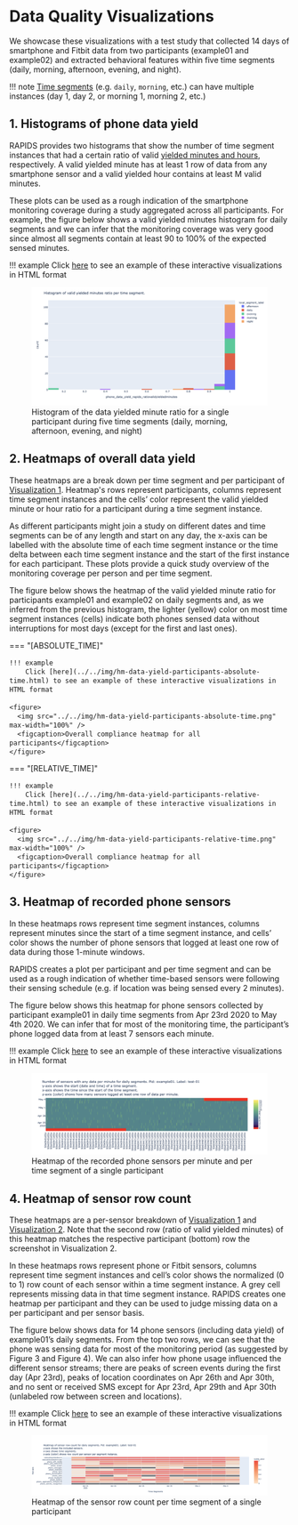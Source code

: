 # Data Quality Visualizations
We showcase these visualizations with a test study that collected 14 days of smartphone and Fitbit data from two participants (example01 and example02) and extracted behavioral features within five time segments (daily, morning, afternoon, evening, and night).

!!! note
    [Time segments](../../setup/configuration#time-segments) (e.g. `daily`, `morning`, etc.) can have multiple instances (day 1, day 2, or morning 1, morning 2, etc.)

## 1. Histograms of phone data yield
RAPIDS provides two histograms that show the number of time segment instances that had a certain ratio of valid [yielded minutes and hours](../../features/phone-data-yield/#rapids-provider), respectively. A valid yielded minute has at least 1 row of data from any smartphone sensor and a valid yielded hour contains at least M valid minutes.

These plots can be used as a rough indication of the smartphone monitoring coverage during a study aggregated across all participants. For example, the figure below shows a valid yielded minutes histogram for daily segments and we can infer that the monitoring coverage was very good since almost all segments contain at least 90 to 100% of the expected sensed minutes.

!!! example
    Click [here](../../img/h-data-yield.html) to see an example of these interactive visualizations in HTML format

<figure>
  <img src="../../img/h-data-yield.png" max-width="100%" />
  <figcaption>Histogram of the data yielded minute ratio for a single participant during five time segments (daily, morning, afternoon, evening, and night)</figcaption>
</figure>

## 2. Heatmaps of overall data yield
These heatmaps are a break down per time segment and per participant of [Visualization 1](#1-histograms-of-phone-data-yield). Heatmap's rows represent participants, columns represent time segment instances and the cells’ color represent the valid yielded minute or hour ratio for a participant during a time segment instance.

As different participants might join a study on different dates and time segments can be of any length and start on any day, the x-axis can be labelled with the absolute time of each time segment instance or the time delta between each time segment instance and the start of the first instance for each participant. These plots provide a quick study overview of the monitoring coverage per person and per time segment.

The figure below shows the heatmap of the valid yielded minute ratio for participants example01 and example02 on daily segments and, as we inferred from the previous histogram, the lighter (yellow) color on most time segment instances (cells) indicate both phones sensed data without interruptions for most days (except for the first and last ones).

=== "[ABSOLUTE_TIME]"

    !!! example
        Click [here](../../img/hm-data-yield-participants-absolute-time.html) to see an example of these interactive visualizations in HTML format

    <figure>
      <img src="../../img/hm-data-yield-participants-absolute-time.png" max-width="100%" />
      <figcaption>Overall compliance heatmap for all participants</figcaption>
    </figure>

=== "[RELATIVE_TIME]"

    !!! example
        Click [here](../../img/hm-data-yield-participants-relative-time.html) to see an example of these interactive visualizations in HTML format

    <figure>
      <img src="../../img/hm-data-yield-participants-relative-time.png" max-width="100%" />
      <figcaption>Overall compliance heatmap for all participants</figcaption>
    </figure>

## 3. Heatmap of recorded phone sensors

In these heatmaps rows represent time segment instances, columns represent minutes since the start of a time segment instance, and cells’ color shows the number of phone sensors that logged at least one row of data during those 1-minute windows. 

RAPIDS creates a plot per participant and per time segment and can be used as a rough indication of whether time-based sensors were following their sensing schedule (e.g. if location was being sensed every 2 minutes).

The figure below shows this heatmap for phone sensors collected by participant example01 in daily time segments from Apr 23rd 2020 to May 4th 2020. We can infer that for most of the monitoring time, the participant’s phone logged data from at least 7 sensors each minute.
 
!!! example
    Click [here](../../img/hm-phone-sensors.html) to see an example of these interactive visualizations in HTML format

 <figure>
  <img src="../../img/hm-phone-sensors.png" max-width="100%" />
  <figcaption>Heatmap of the recorded phone sensors per minute and per time segment of a single participant</figcaption>
</figure>

## 4. Heatmap of sensor row count
These heatmaps are a per-sensor breakdown of [Visualization 1](#1-histograms-of-phone-data-yield) and [Visualization 2](#2-heatmaps-of-overall-data-yield). Note that the second row (ratio of valid yielded minutes) of this heatmap matches the respective participant (bottom) row the screenshot in Visualization 2.

In these heatmaps rows represent phone or Fitbit sensors, columns represent time segment instances and cell’s color shows the normalized (0 to 1) row count of each sensor within a time segment instance. A grey cell represents missing data in that time segment instance. RAPIDS creates one heatmap per participant and they can be used to judge missing data on a per participant and per sensor basis.

The figure below shows data for 14 phone sensors (including data yield) of example01’s daily segments. From the top two rows, we can see that the phone was sensing data for most of the monitoring period (as suggested by Figure 3 and Figure 4). We can also infer how phone usage influenced the different sensor streams; there are peaks of screen events during the first day (Apr 23rd), peaks of location coordinates on Apr 26th and Apr 30th, and no sent or received SMS except for Apr 23rd, Apr 29th and Apr 30th (unlabeled row between screen and locations).

!!! example
    Click [here](../../img/hm-sensor-rows.html) to see an example of these interactive visualizations in HTML format

 <figure>
  <img src="../../img/hm-sensor-rows.png" max-width="100%" />
  <figcaption>Heatmap of the sensor row count per time segment of a single participant</figcaption>
</figure>
